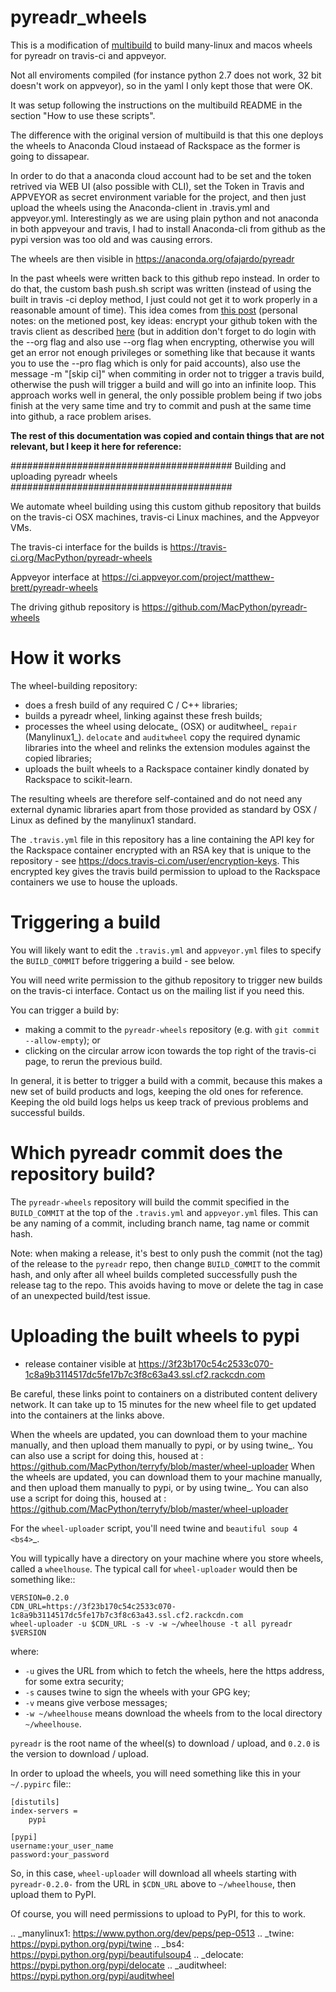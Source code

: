 # pyreadr_wheels

This is a modification of 
[multibuild](https://github.com/matthew-brett/multibuild/tree/005ace6325a4eff7f2cc9d09e5f8d1da134be40d)
to build many-linux and macos wheels for pyreadr on travis-ci and appveyor.

Not all enviroments compiled (for instance python 2.7 does not work, 32 bit doesn't work on appveyor), 
so in the yaml I only kept those that were OK.

It was setup following the instructions on the multibuild README in the
section "How to use these scripts".

The difference with the original version of multibuild is that this one
deploys the wheels to Anaconda Cloud instaead of Rackspace as the former is going to dissapear.

In order to do that a anaconda cloud account had to be set and the token retrived via WEB UI (also possible with CLI), set the Token in Travis and APPVEYOR as secret environment variable for the project, and then just upload the wheels using the Anaconda-client in .travis.yml and appveyor.yml. Interestingly as we are using plain python and not anaconda in both appveyour and travis, I had to install Anaconda-cli from github as the pypi version was too old and was causing errors.

The wheels are then visible in https://anaconda.org/ofajardo/pyreadr


In the past wheels were written back to this github repo instead. In
order to do that, the custom bash push.sh script was written (instead of using
the built in travis -ci deploy method, I just could not get it to work
properly in a reasonable amount of time). This idea comes from 
[this post](https://www.vinaygopinath.me/blog/tech/commit-to-master-branch-on-github-using-travis-ci/)
(personal notes: on the metioned post, key ideas: encrypt your github
token with the travis client as described 
[here](https://docs.travis-ci.com/user/environment-variables#Defining-Variables-in-Repository-Settings) 
(but in addition don't forget to do login with the --org flag
and also use --org flag when encrypting, otherwise you will get an error
not enough privileges or something like that because it wants you to use 
the --pro flag which is only for paid accounts), also use the message 
-m "[skip ci]" when commiting in order not to trigger a travis build, 
otherwise the push will trigger a build and will go into an infinite loop. 
This approach works well in general, the only possible problem being if
two jobs finish at the very same time and try to commit and push at the
same time into github, a race problem arises.


**The rest of this documentation was copied and contain things that are
not relevant, but I keep it here for reference:**

########################################
Building and uploading pyreadr wheels
########################################

We automate wheel building using this custom github repository that builds on
the travis-ci OSX machines, travis-ci Linux machines, and the Appveyor VMs.

The travis-ci interface for the builds is
https://travis-ci.org/MacPython/pyreadr-wheels

Appveyor interface at
https://ci.appveyor.com/project/matthew-brett/pyreadr-wheels

The driving github repository is
https://github.com/MacPython/pyreadr-wheels

How it works
============

The wheel-building repository:

* does a fresh build of any required C / C++ libraries;
* builds a pyreadr wheel, linking against these fresh builds;
* processes the wheel using delocate_ (OSX) or auditwheel_ ``repair``
  (Manylinux1_).  ``delocate`` and ``auditwheel`` copy the required dynamic
  libraries into the wheel and relinks the extension modules against the
  copied libraries;
* uploads the built wheels to a Rackspace container kindly donated by Rackspace
  to scikit-learn.

The resulting wheels are therefore self-contained and do not need any external
dynamic libraries apart from those provided as standard by OSX / Linux as
defined by the manylinux1 standard.

The ``.travis.yml`` file in this repository has a line containing the API key
for the Rackspace container encrypted with an RSA key that is unique to the
repository - see https://docs.travis-ci.com/user/encryption-keys.  This
encrypted key gives the travis build permission to upload to the Rackspace
containers we use to house the uploads.

Triggering a build
==================

You will likely want to edit the ``.travis.yml`` and ``appveyor.yml`` files to
specify the ``BUILD_COMMIT`` before triggering a build - see below.

You will need write permission to the github repository to trigger new builds
on the travis-ci interface.  Contact us on the mailing list if you need this.

You can trigger a build by:

* making a commit to the `pyreadr-wheels` repository (e.g. with `git
  commit --allow-empty`); or
* clicking on the circular arrow icon towards the top right of the travis-ci
  page, to rerun the previous build.

In general, it is better to trigger a build with a commit, because this makes
a new set of build products and logs, keeping the old ones for reference.
Keeping the old build logs helps us keep track of previous problems and
successful builds.

Which pyreadr commit does the repository build?
==================================================

The ``pyreadr-wheels`` repository will build the commit specified in the
``BUILD_COMMIT`` at the top of the ``.travis.yml`` and ``appveyor.yml`` files.
This can be any naming of a commit, including branch name, tag name or commit
hash.

Note: when making a release, it's best to only push the commit (not the tag) of
the release to the ``pyreadr`` repo, then change ``BUILD_COMMIT`` to the
commit hash, and only after all wheel builds completed successfully push the
release tag to the repo.  This avoids having to move or delete the tag in case
of an unexpected build/test issue.

Uploading the built wheels to pypi
==================================

* release container visible at
  https://3f23b170c54c2533c070-1c8a9b3114517dc5fe17b7c3f8c63a43.ssl.cf2.rackcdn.com

Be careful, these links point to containers on a distributed content delivery
network.  It can take up to 15 minutes for the new wheel file to get updated
into the containers at the links above.

When the wheels are updated, you can download them to your machine manually,
and then upload them manually to pypi, or by using twine_.  You can also use a
script for doing this, housed at :
https://github.com/MacPython/terryfy/blob/master/wheel-uploader
When the wheels are updated, you can download them to your machine manually,
and then upload them manually to pypi, or by using twine_.  You can also use a
script for doing this, housed at :
https://github.com/MacPython/terryfy/blob/master/wheel-uploader

For the ``wheel-uploader`` script, you'll need twine and `beautiful soup 4
<bs4>`_.

You will typically have a directory on your machine where you store wheels,
called a `wheelhouse`.   The typical call for `wheel-uploader` would then
be something like::

    VERSION=0.2.0
    CDN_URL=https://3f23b170c54c2533c070-1c8a9b3114517dc5fe17b7c3f8c63a43.ssl.cf2.rackcdn.com
    wheel-uploader -u $CDN_URL -s -v -w ~/wheelhouse -t all pyreadr $VERSION

where:

* ``-u`` gives the URL from which to fetch the wheels, here the https address,
  for some extra security;
* ``-s`` causes twine to sign the wheels with your GPG key;
* ``-v`` means give verbose messages;
* ``-w ~/wheelhouse`` means download the wheels from to the local directory
  ``~/wheelhouse``.

``pyreadr`` is the root name of the wheel(s) to download / upload, and
``0.2.0`` is the version to download / upload.

In order to upload the wheels, you will need something like this
in your ``~/.pypirc`` file::

    [distutils]
    index-servers =
        pypi

    [pypi]
    username:your_user_name
    password:your_password

So, in this case, `wheel-uploader` will download all wheels starting with
`pyreadr-0.2.0-` from the URL in ``$CDN_URL`` above to ``~/wheelhouse``, then
upload them to PyPI.

Of course, you will need permissions to upload to PyPI, for this to work.

.. _manylinux1: https://www.python.org/dev/peps/pep-0513
.. _twine: https://pypi.python.org/pypi/twine
.. _bs4: https://pypi.python.org/pypi/beautifulsoup4
.. _delocate: https://pypi.python.org/pypi/delocate
.. _auditwheel: https://pypi.python.org/pypi/auditwheel
